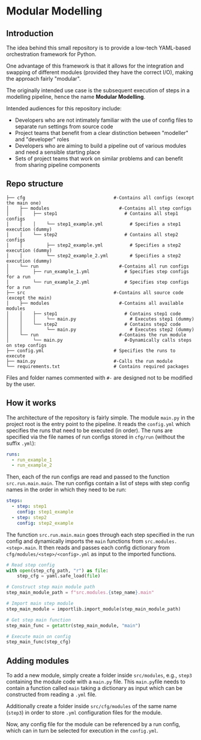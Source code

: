 # Modular Modelling

## Introduction

The idea behind this small repository is to provide a low-tech YAML-based orchestration framework for Python.

One advantage of this framework is that it allows for the integration and swapping of different modules
(provided they have the correct I/O),
making the approach fairly "modular".

The originally intended use case is the subsequent execution of steps in a modelling pipeline, hence the name **Modular Modelling**.

Intended audiences for this repository include:
- Developers who are not intimately familiar with the use of config files to separate run settings from source code
- Project teams that benefit from a clear distinction between "modeller" and "developer" roles
- Developers who are aiming to build a pipeline out of various modules and need a sensible starting place
- Sets of project teams that work on similar problems and can benefit from sharing pipeline components

## Repo structure

```shell
├── cfg                                 #-Contains all configs (except the main one)
│    ├── modules                          #-Contains all step configs
│    │    ├── step1                         # Contains all step1 configs
│    │    │    └── step1_example.yml          # Specifies a step1 execution (dummy)
│    │    └── step2                         # Contains all step2 configs
│    │         ├── step2_example.yml          # Specifies a step2 execution (dummy)
│    │         └── step2_example_2.yml        # Specifies a step2 execution (dummy)
│    └── run                              #-Contains all run configs
│         ├── run_example_1.yml             # Specifies step configs for a run
│         └── run_example_2.yml             # Specifies step configs for a run
├── src                                 #-Contains all source code (except the main)
│    ├── modules                          #-Contains all available modules
│    │    ├── step1                         # Contains step1 code
│    │    │    └── main.py                    # Executes step1 (dummy)
│    │    └── step2                         # Contains step2 code
│    │         └── main.py                    # Executes step2 (dummy)
│    └── run                              #-Contains the run module
│         └── main.py                       #-Dynamically calls steps on step configs
├── config.yml                          # Specifies the runs to execute
├── main.py                             #-Calls the run module
└── requirements.txt                    # Contains required packages
```

Files and folder names commented with `#-` are designed not to be modified by the user.

## How it works

The architecture of the repository is fairly simple.
The module `main.py` in the project root is the entry point to the pipeline.
It reads the `config.yml` which specifies the runs that need to be executed (in order).
The runs are specified via the file names of run configs stored in `cfg/run` (without the suffix `.yml`):
```YAML
runs:
  - run_example_1
  - run_example_2
```
Then, each of the run configs are read and passed to the function `src.run.main.main`.
The run configs contain a list of steps with step config names in the order in which they need to be run:
```YAML
steps:
  - step: step1
    config: step1_example
  - step: step2
    config: step2_example
```
The function `src.run.main.main` goes through each step specified in the run config and dynamically imports the `main` functions from `src.modules.<step>.main`.
It then reads and passes each config dictionary from `cfg/modules/<step>/<config>.yml` as input to the imported functions.
```python
# Read step config
with open(step_cfg_path, "r") as file:
    step_cfg = yaml.safe_load(file)

# Construct step main module path
step_main_module_path = f"src.modules.{step_name}.main"

# Import main step module
step_main_module = importlib.import_module(step_main_module_path)

# Get step main function
step_main_func = getattr(step_main_module, "main")

# Execute main on config
step_main_func(step_cfg)
```

## Adding modules

To add a new module, simply create a folder inside `src/modules`, e.g., `step3` containing the module code with a `main.py` file.
This `main.py`file needs to contain a function called `main` taking a dictionary as input which can be constructed from reading a `.yml` file.

Additionally create a folder inside `src/cfg/modules` of the same name (`step3`) in order to store `.yml` configuration files for the module.

Now, any config file for the module can be referenced by a run config, which can in turn be selected for execution in the `config.yml`.
